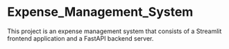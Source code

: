 # Expense_Management_System
This project is an expense management system that consists of a Streamlit frontend application and a FastAPI backend server.
